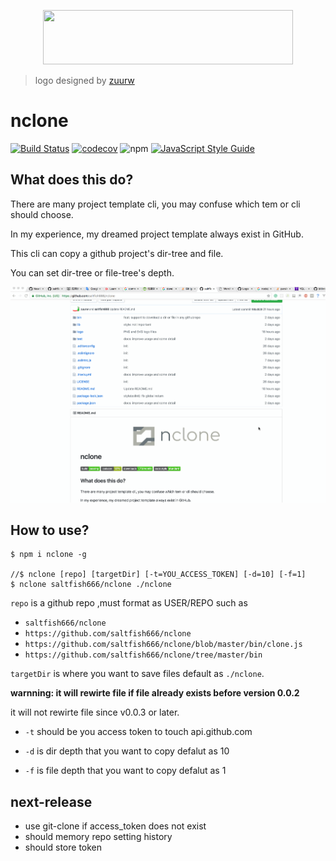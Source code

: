 <p align="center">
  <img width="400" height="87,786" src="https://user-images.githubusercontent.com/40801473/42821784-3ff7b79e-89d1-11e8-9ac6-707106160915.png">
</p>

> logo designed by [zuurw](https://github.com/zuurw)

# nclone
[![Build Status](https://travis-ci.org/saltfish666/nclone.svg?branch=master)](https://travis-ci.org/saltfish666/nclone)
[![codecov](https://codecov.io/gh/saltfish666/nclone/branch/master/graph/badge.svg)](https://codecov.io/gh/saltfish666/nclone)
![npm](https://img.shields.io/npm/dm/nclone.svg)
[![JavaScript Style Guide](https://img.shields.io/badge/code_style-standard-brightgreen.svg)](https://standardjs.com)


## What does this do?
There are many project template cli, you may confuse which tem or cli should choose.

In my experience, my dreamed project template always exist in GitHub.

This cli can copy a github project's dir-tree and file.

You can set dir-tree or file-tree's depth.

![](./logo/nclone.gif)

## How to use?

```
$ npm i nclone -g

//$ nclone [repo] [targetDir] [-t=YOU_ACCESS_TOKEN] [-d=10] [-f=1]
$ nclone saltfish666/nclone ./nclone
```
`repo` is a github repo ,must format as USER/REPO such as

- `saltfish666/nclone`
- `https://github.com/saltfish666/nclone`
- `https://github.com/saltfish666/nclone/blob/master/bin/clone.js`
- `https://github.com/saltfish666/nclone/tree/master/bin`

`targetDir` is where you want to save files default as `./nclone`.

**warnning: it will rewirte file if file already exists before version 0.0.2**

it will not rewirte file since v0.0.3 or later.

- `-t` should be you access token to touch api.github.com

- `-d` is dir depth that you want to copy defalut as 10

- `-f` is file depth that you want to copy defalut as 1

## next-release
- use git-clone if access_token does not exist
- should memory repo setting history
- should store token


